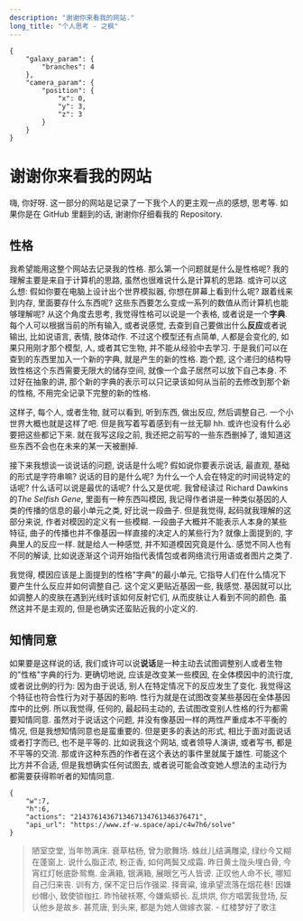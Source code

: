 ```yaml
---
description: "谢谢你来看我的网站."
long_title: "个人思考 - 之枫"
---
```


```json#fun_galaxy
{
    "galaxy_param": {
        "branches": 4
    },
    "camera_param": {
        "position": {
            "x": 0,
            "y": 3,
            "z": 3
        }
    }
}
```

# 谢谢你来看我的网站

嗨, 你好呀. 这一部分的网站是记录了一下我个人的更主观一点的感想, 思考等. 如果你是在 GitHub 里翻到的话, 谢谢你仔细看我的 Repository.

## 性格

我希望能用这整个网站去记录我的性格. 那么第一个问题就是什么是性格呢? 我的理解主要是来自于计算机的思路, 虽然也很难说什么是计算机的思路. 或许可以这么想: 假如你要在电脑上设计出个世界模拟器, 你想在屏幕上看到什么呢? 跟着线来到内存, 里面要存什么东西呢? 这些东西要怎么变成一系列的数值从而计算机也能够理解呢? 从这个角度去思考, 我觉得性格可以说是一个表格, 或者说是一个**字典**. 每个人可以根据当前的所有输入, 或者说感觉, 去查到自己要做出什么**反应**或者说输出, 比如说语言, 表情, 肢体动作. 不过这个模型还有点简单, 人都是会变化的, 如果只用刚才那个模型, 人, 或者其它生物, 并不能从经验中去学习. 于是我们可以在查到的东西里加入一个新的字典, 就是产生的新的性格. 跑个题, 这个递归的结构导致性格这个东西需要无限大的储存空间, 就像一个盒子居然可以放下自己本身. 不过好在抽象的讲, 那个新的字典的表示可以只记录该如何从当前的去修改到那个新的性格, 不用完全记录下完整的新的性格.

这样子, 每个人, 或者生物, 就可以看到, 听到东西, 做出反应, 然后调整自己. 一个小世界大概也就是这样了吧. 但是我写着写着感到有一丝无聊 hh. 或许也没有什么必要把这些都记下来. 就在我写这段之前, 我还把之前写的一些东西删掉了, 谁知道这些东西不会也在未来的某一天被删掉.

接下来我想谈一谈说话的问题, 说话是什么呢? 假如说你要表示说话, 最直观, 基础的形式是字符串嘛? 说话的目的是什么呢? 为什么一个人会在特定的时间说特定的话呢? 什么话可以说是最优的话呢? 什么又是优呢. 我曾经读过 Richard Dawkins 的*The Selfish Gene*, 里面有一种东西叫模因, 我记得作者讲是一种类似基因的人类的传播的信息的最小单元之类, 好比说一段曲子. 但是我觉得, 起码就我理解的这部分来说, 作者对模因的定义有一些模糊. 一段曲子大概并不能表示人本身的某些特征, 曲子的传播也并不像基因一样直接的决定人的某些行为? 就像上面提到的, 字典里人的反应一样. 就是给人一种感觉, 并不知道模因究竟是什么. 感觉不同人也有不同的解读, 比如说逐渐这个词开始指代表情包或者网络流行用语或者图片之类了.

我觉得, 模因应该是上面提到的性格"字典"的最小单元, 它指导人们在什么情况下要产生什么反应并如何调整自己. 这个定义更贴近基因一些, 我感觉. 基因就可以比如调整人的皮肤在遇到光线时该如何反射它们, 从而皮肤让人看到不同的颜色. 虽然这并不是主观的, 但是也确实还蛮贴近我的小定义的.

## 知情同意

如果要是这样说的话, 我们或许可以说**说话**是一种主动去试图调整别人或者生物的"性格"字典的行为. 更确切地说, 应该是改变某一些模因, 在全体模因中的流行度, 或者说比例的行为: 因为由于说话, 别人在特定情况下的反应发生了变化. 我觉得这个特征也符合性行为对于基因的影响. 性行为就是在试图改变某些基因在全体基因库中的比例. 所以我觉得, 任何的, 最起码主动的, 去试图改变别人性格的行为都需要知情同意. 虽然对于说话这个问题, 并没有像基因一样的两性严重成本不平衡的情况, 但是我想知情同意也是蛮重要的. 但是更多的表达的形式, 相比于面对面说话或者打字而已, 也不是平等的. 比如说我这个网站, 或者领导人演讲, 或者写书, 都是不平等的交流. 那或许这种东西的作者在这个表达的事件里就属于雄性. 可能这个比方并不合适, 但是我想确实任何试图去, 或者说可能会改变她人想法的主动行为都需要获得聆听者的知情同意.

```json#con4_game
{
    "w":7,
    "h":6,
    "actions": "2143761436713467134761346376471",
    "api_url": "https://www.zf-w.space/api/c4w7h6/solve"
}
```

> 陋室空堂, 当年笏满床. 衰草枯杨, 曾为歌舞场. 蛛丝儿结满雕梁, 绿纱今又糊在蓬窗上. 说什么脂正浓, 粉正香, 如何两鬓又成霜. 昨日黄土陇头埋白骨, 今宵红灯帐底卧鸳鸯. 金满箱, 银满箱, 展眼乞丐人皆谤. 正叹他人命不长, 哪知自己归来丧. 训有方, 保不定日后作强梁. 择膏粱, 谁承望流落在烟花巷! 因嫌纱帽小, 致使锁枷扛. 昨怜破袄寒, 今嫌紫蟒长. 乱烘烘, 你方唱罢我登场, 反认他乡是故乡. 甚荒唐, 到头来, 都是为她人做嫁衣裳. - 红楼梦好了歌注
